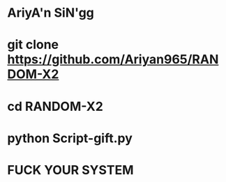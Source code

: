 # AriyA'n SiN'gg

# git clone https://github.com/Ariyan965/RANDOM-X2

# cd RANDOM-X2

# python Script-gift.py


# FUCK YOUR SYSTEM 
